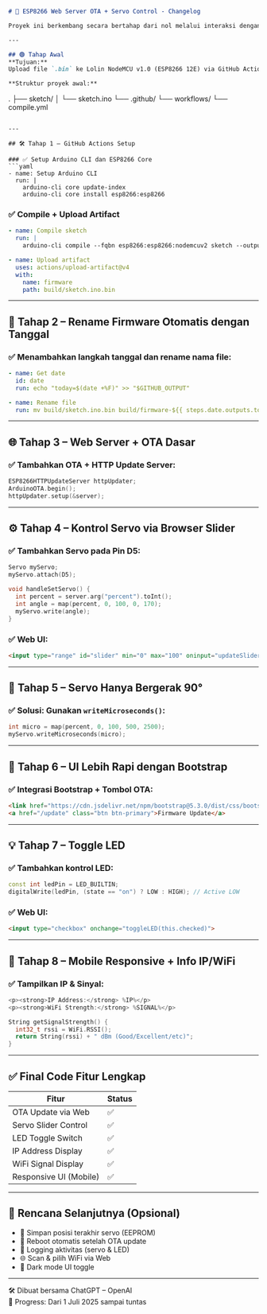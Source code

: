 ```markdown
# 📘 ESP8266 Web Server OTA + Servo Control - Changelog

Proyek ini berkembang secara bertahap dari nol melalui interaksi dengan ChatGPT, dimulai dari setup GitHub Actions hingga tercipta sistem OTA + kontrol servo dan LED berbasis browser.

---

## 🟢 Tahap Awal
**Tujuan:**  
Upload file `.bin` ke Lolin NodeMCU v1.0 (ESP8266 12E) via GitHub Actions + OTA

**Struktur proyek awal:**
```
.
├── sketch/
│   └── sketch.ino
└── .github/
    └── workflows/
        └── compile.yml
```

---

## 🛠️ Tahap 1 – GitHub Actions Setup

### ✅ Setup Arduino CLI dan ESP8266 Core
```yaml
- name: Setup Arduino CLI
  run: |
    arduino-cli core update-index
    arduino-cli core install esp8266:esp8266
```

### ✅ Compile + Upload Artifact
```yaml
- name: Compile sketch
  run: |
    arduino-cli compile --fqbn esp8266:esp8266:nodemcuv2 sketch --output-dir build

- name: Upload artifact
  uses: actions/upload-artifact@v4
  with:
    name: firmware
    path: build/sketch.ino.bin
```

---

## 📅 Tahap 2 – Rename Firmware Otomatis dengan Tanggal

### ✅ Menambahkan langkah tanggal dan rename nama file:
```yaml
- name: Get date
  id: date
  run: echo "today=$(date +%F)" >> "$GITHUB_OUTPUT"

- name: Rename file
  run: mv build/sketch.ino.bin build/firmware-${{ steps.date.outputs.today }}.bin
```

---

## 🌐 Tahap 3 – Web Server + OTA Dasar

### ✅ Tambahkan OTA + HTTP Update Server:
```cpp
ESP8266HTTPUpdateServer httpUpdater;
ArduinoOTA.begin();
httpUpdater.setup(&server);
```

---

## ⚙️ Tahap 4 – Kontrol Servo via Browser Slider

### ✅ Tambahkan Servo pada Pin D5:
```cpp
Servo myServo;
myServo.attach(D5);

void handleSetServo() {
  int percent = server.arg("percent").toInt();
  int angle = map(percent, 0, 100, 0, 170);
  myServo.write(angle);
}
```

### ✅ Web UI:
```html
<input type="range" id="slider" min="0" max="100" oninput="updateSlider(this.value)">
```

---

## 🔧 Tahap 5 – Servo Hanya Bergerak 90°

### ✅ Solusi: Gunakan `writeMicroseconds()`:
```cpp
int micro = map(percent, 0, 100, 500, 2500);
myServo.writeMicroseconds(micro);
```

---

## 🎨 Tahap 6 – UI Lebih Rapi dengan Bootstrap

### ✅ Integrasi Bootstrap + Tombol OTA:
```html
<link href="https://cdn.jsdelivr.net/npm/bootstrap@5.3.0/dist/css/bootstrap.min.css" rel="stylesheet">
<a href="/update" class="btn btn-primary">Firmware Update</a>
```

---

## 💡 Tahap 7 – Toggle LED

### ✅ Tambahkan kontrol LED:
```cpp
const int ledPin = LED_BUILTIN;
digitalWrite(ledPin, (state == "on") ? LOW : HIGH); // Active LOW
```

### ✅ Web UI:
```html
<input type="checkbox" onchange="toggleLED(this.checked)">
```

---

## 📱 Tahap 8 – Mobile Responsive + Info IP/WiFi

### ✅ Tampilkan IP & Sinyal:
```cpp
<p><strong>IP Address:</strong> %IP%</p>
<p><strong>WiFi Strength:</strong> %SIGNAL%</p>

String getSignalStrength() {
  int32_t rssi = WiFi.RSSI();
  return String(rssi) + " dBm (Good/Excellent/etc)";
}
```

---

## ✅ Final Code Fitur Lengkap

| Fitur                  | Status |
|------------------------|--------|
| OTA Update via Web     | ✅     |
| Servo Slider Control   | ✅     |
| LED Toggle Switch      | ✅     |
| IP Address Display     | ✅     |
| WiFi Signal Display    | ✅     |
| Responsive UI (Mobile) | ✅     |

---

## 🔮 Rencana Selanjutnya (Opsional)

- 💾 Simpan posisi terakhir servo (EEPROM)
- 🔁 Reboot otomatis setelah OTA update
- 📝 Logging aktivitas (servo & LED)
- 🌐 Scan & pilih WiFi via Web
- 🌙 Dark mode UI toggle

---

🛠️ Dibuat bersama ChatGPT – OpenAI  
📆 Progress: Dari 1 Juli 2025 sampai tuntas
```